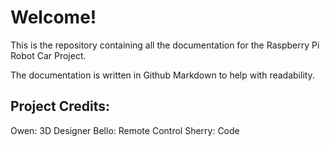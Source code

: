 # Welcome!

This is the repository containing all the documentation for the Raspberry Pi Robot Car Project.

The documentation is written in Github Markdown to help with readability.

## Project Credits:

Owen: 3D Designer
Bello: Remote Control
Sherry: Code
